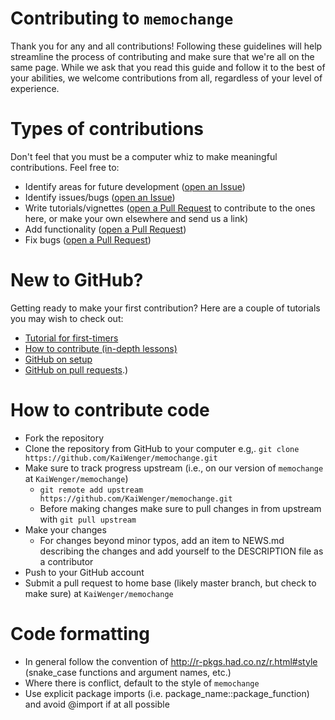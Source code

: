 # Contributing to `memochange`

Thank you for any and all contributions! Following these guidelines will help streamline the process of contributing and make sure that we're all on the same page. While we ask that you read this guide and follow it to the best of your abilities, we welcome contributions from all, regardless of your level of experience.

# Types of contributions 

Don't feel that you must be a computer whiz to make meaningful contributions. Feel free to:

- Identify areas for future development ([open an Issue](https://github.com/KaiWenger/memochange/issues))
- Identify issues/bugs ([open an Issue](https://github.com/KaiWenger/memochange/issues))
- Write tutorials/vignettes ([open a Pull Request](https://github.com/KaiWenger/memochange/pulls) to contribute to the ones here, or make your own elsewhere and send us a link)
- Add functionality ([open a Pull Request](https://github.com/KaiWenger/memochange/pulls))
- Fix bugs ([open a Pull Request](https://github.com/KaiWenger/memochange/pulls))

# New to GitHub?

Getting ready to make your first contribution? Here are a couple of tutorials you may wish to check out:

- [Tutorial for first-timers](https://github.com/Roshanjossey/first-contributions)
- [How to contribute (in-depth lessons)](https://egghead.io/series/how-to-contribute-to-an-open-source-project-on-github)
- [GitHub on setup](https://help.github.com/articles/set-up-git)
- [GitHub on pull requests](https://help.github.com/articles/using-pull-requests/).)


# How to contribute code

- Fork the repository
- Clone the repository from GitHub to your computer e.g,. `git clone https://github.com/KaiWenger/memochange.git`
- Make sure to track progress upstream (i.e., on our version of `memochange` at `KaiWenger/memochange`)
  - `git remote add upstream https://github.com/KaiWenger/memochange.git`
  - Before making changes make sure to pull changes in from upstream with `git pull upstream`
- Make your changes
  - For changes beyond minor typos, add an item to NEWS.md describing the changes and add yourself to the DESCRIPTION file as a contributor
- Push to your GitHub account
- Submit a pull request to home base (likely master branch, but check to make sure) at `KaiWenger/memochange`

# Code formatting

- In general follow the convention of <http://r-pkgs.had.co.nz/r.html#style> (snake_case functions and argument names, etc.)
- Where there is conflict, default to the style of `memochange`
- Use explicit package imports (i.e. package_name::package_function) and avoid @import if at all possible
